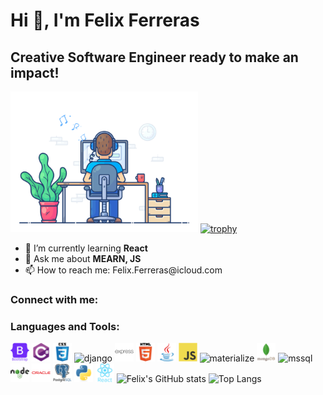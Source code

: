 <h1>Hi 👋, I'm Felix Ferreras</h1>
<h2>Creative Software Engineer ready to make an impact!</h2>

<img src="https://raw.githubusercontent.com/SupianIDz/SupianIDz/main/coding.gif" alt="coding" width="300">

<a href="https://github.com/ryo-ma/github-profile-trophy">
  <img src="https://github-profile-trophy.vercel.app/?username=f2easy" alt="trophy" width="400">
</a>

<ul>
  <li>🌱 I’m currently learning <strong>React</strong></li>
  <li>💬 Ask me about <strong>MEARN, JS</strong></li>
  <li>📫 How to reach me: Felix.Ferreras@icloud.com</li>
</ul>

<h3>Connect with me:</h3>
<!-- Add your social media links here -->

<h3>Languages and Tools:</h3>

<img src="https://raw.githubusercontent.com/devicons/devicon/master/icons/bootstrap/bootstrap-plain-wordmark.svg" alt="bootstrap" width="30">
<img src="https://raw.githubusercontent.com/devicons/devicon/master/icons/csharp/csharp-original.svg" alt="csharp" width="30">
<img src="https://raw.githubusercontent.com/devicons/devicon/master/icons/css3/css3-original-wordmark.svg" alt="css3" width="30">
<img src="https://cdn.worldvectorlogo.com/logos/django.svg" alt="django" width="30">
<img src="https://raw.githubusercontent.com/devicons/devicon/master/icons/express/express-original-wordmark.svg" alt="express" width="30">
<img src="https://raw.githubusercontent.com/devicons/devicon/master/icons/html5/html5-original-wordmark.svg" alt="html5" width="30">
<img src="https://raw.githubusercontent.com/devicons/devicon/master/icons/java/java-original.svg" alt="java" width="30">
<img src="https://raw.githubusercontent.com/devicons/devicon/master/icons/javascript/javascript-original.svg" alt="javascript" width="30">
<img src="https://raw.githubusercontent.com/prplx/svg-logos/5585531d45d294869c4eaab4d7cf2e9c167710a9/svg/materialize.svg" alt="materialize" width="30">
<img src="https://raw.githubusercontent.com/devicons/devicon/master/icons/mongodb/mongodb-original-wordmark.svg" alt="mongodb" width="30">
<img src="https://www.svgrepo.com/show/303229/microsoft-sql-server-logo.svg" alt="mssql" width="30">
<img src="https://raw.githubusercontent.com/devicons/devicon/master/icons/nodejs/nodejs-original-wordmark.svg" alt="nodejs" width="30">
<img src="https://raw.githubusercontent.com/devicons/devicon/master/icons/oracle/oracle-original.svg" alt="oracle" width="30">
<img src="https://raw.githubusercontent.com/devicons/devicon/master/icons/postgresql/postgresql-original-wordmark.svg" alt="postgresql" width="30">
<img src="https://raw.githubusercontent.com/devicons/devicon/master/icons/python/python-original.svg" alt="python" width="30">
<img src="https://raw.githubusercontent.com/devicons/devicon/master/icons/react/react-original-wordmark.svg" alt="react" width="30">

<img src="https://github-readme-stats.vercel.app/api?username=F2easy&show_icons=true&theme=neon" alt="Felix's GitHub stats">

<img src="https://github-readme-stats.vercel.app/api/top-langs/?username=f2easy&layout=compact" alt="Top Langs">

